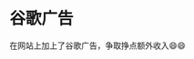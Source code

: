 # 谷歌广告

在网站上加上了谷歌广告，争取挣点额外收入😄😄


<ImgView title="谷歌广告" url="https://9.z.wiki/autoupload/20240318/ae8T.2742X2400-image.png" />

